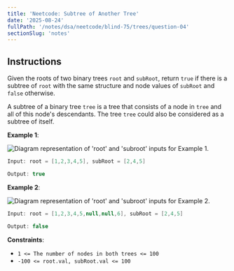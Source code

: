 ```yaml
---
title: 'Neetcode: Subtree of Another Tree'
date: '2025-08-24'
fullPath: '/notes/dsa/neetcode/blind-75/trees/question-04'
sectionSlug: 'notes'
---
```


## Instructions

Given the roots of two binary trees `root` and `subRoot`, return `true` if there is a subtree of `root` with the same structure and node values of `subRoot` and `false` otherwise.

A subtree of a binary tree `tree` is a tree that consists of a node in `tree` and all of this node's descendants. The tree `tree` could also be considered as a subtree of itself.

**Example 1**:

<img src="https://imagedelivery.net/CLfkmk9Wzy8_9HRyug4EVA/2991a77a-9664-46ed-528d-019e392f7400/public" alt="Diagram representation of 'root' and 'subroot' inputs for Example 1.">

```java
Input: root = [1,2,3,4,5], subRoot = [2,4,5]

Output: true
```

**Example 2**:

<img src="https://imagedelivery.net/CLfkmk9Wzy8_9HRyug4EVA/ae6114cb-23a0-457f-c441-0a82b7a58500/public" alt="Diagram representation of 'root' and 'subroot' inputs for Example 2.">

```java
Input: root = [1,2,3,4,5,null,null,6], subRoot = [2,4,5]

Output: false
```

**Constraints**:

- `1 <= The number of nodes in both trees <= 100`
- `-100 <= root.val, subRoot.val <= 100`
